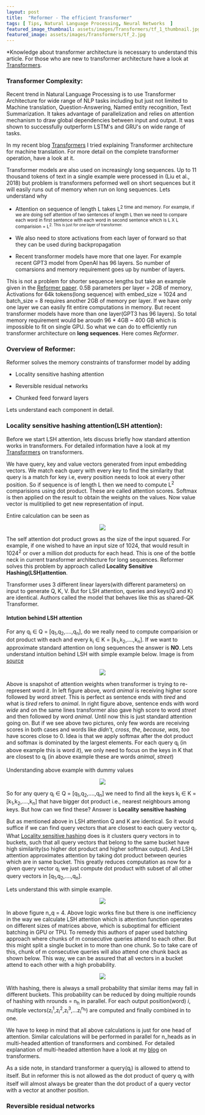 ```yaml
---
layout: post
title:  "Reformer - The efficient Transformer"
tags: [ Tips, Natural Language Processing, Neural Networks  ]
featured_image_thumbnail: assets/images/Transformers/tf_1_thumbnail.jpg
featured_image: assets/images/Transformers/tf_2.jpg
---
```



*Knowledge about transformer architecture is necessary to understand this article. For those who are new to transformer architecture have a look at [Transformers](https://raviteja-ganta.github.io/attention-is-all-you-need-transformers).


### Transformer Complexity:

Recent trend in Natural Language Processing is to use Transformer Architecture for wide range of NLP tasks including but just not limited to Machine translation, Question-Answering, Named entity recognition, Text Summarization. It takes advantage of parallelization and relies on attention mechanism to draw global dependencies between input and output. It was shown to successfully outperform LSTM's and GRU's on wide range of tasks.

In my recent blog [Transformers](https://raviteja-ganta.github.io/attention-is-all-you-need-transformers) I tried explaining Transformer architecture for machine translation. For more 
detail on the complete transformer operation, have a look at it.

Transformer models are also used on increasingly long sequences. Up to 11 thousand tokens of text in a single example were processed in (Liu et al., 2018) but problem is transformers peformed well on short sequences but it will easily runs out of memory when run on long sequences. Lets understand why

* Attention on sequence of length L takes L<sup>2 time and memory. For example, if we are doing self attention of two sentences of length L then we need to compare each word in
first sentence with each word in second sentence which is L X L comparision = L<sup>2. This is just for one layer of transformer.
  
* We also need to store activations from each layer of forward so that they can be used during backpropagation

* Recent transformer models have more that one layer. For example recent GPT3 model from OpenAI has 96 layers. So number of comarsions and memory requirement goes up by number of layers.

This is not a problem for shorter sequence lengths but take an example given in the [Reformer paper](https://arxiv.org/pdf/2001.04451.pdf). 0.5B parameters per layer = 2GB of memory, Activations for 64k tokens(long sequence) with embed_size = 1024 and batch_size = 8 requires another 2GB of memory per layer. If we have only one layer we can easily fit entire computations in memory. But recent transformer models have more than one layer(GPT3 has 96 layers). So total memory requirement would be aroudn 96 * 4GB ~ 400 GB which is impossible to fit on single GPU. So what we can do to efficiently run transformer architecture on **long sequences**. Here comes *Reformer*.


### Overview of Reformer:

Reformer solves the memory constraints of transformer model by adding 

* Locality sensitive hashing attention

* Reversible residual networks

* Chunked feed forward layers

Lets understand each component in detail.


### Locality sensitive hashing attention(LSH attention):

Before we start LSH attention, lets discuss briefly how standard attention works in transformers. For detailed information have a look at my [Transformers](https://raviteja-ganta.github.io/attention-is-all-you-need-transformers) on transformers.

We have query, key and value vectors generated from input embedding vectors. We match each query with every key to find the similarity that query is a match for key i.e, every position needs to look at every other position. So if sequence is of length L then we need to compute L<sup>2</sup> comparisions using dot product. These are called attention scores. Softmax is then applied on the result to obtain the weights on the values. Now value vector is mulitiplied to get new representation of input.

Entire calculation can be seen as 

<p align="center">
  <img src="https://raw.githubusercontent.com/raviteja-ganta/raviteja-ganta.github.io/main/assets/images/Reformers/rf_1.png" />
</p>

The self attention dot product grows as the size of the input squared. For example, if one wished to have an input size of 1024, that would result in 1024<sup>2</sup> or over a million dot products for each head. This is one of the bottle neck in current transformer architecture for long sequences. Reformer solves this problem by approach called **Locality Sensitive Hashing(LSH)attention**.

Transformer uses 3 different linear layers(with different parameters) on input to generate Q, K, V. But for LSH attention, queries and keys(Q and K) are identical. Authors called the model that behaves like this as shared-QK Transformer.

#### Intution behind LSH attention

For any q<sub>i</sub> ∈ Q = [q<sub>1</sub>,q<sub>2</sub>,....,q<sub>n</sub>], do we really need to compute comparision or dot product with each and every k<sub>i</sub> ∈ K = [k<sub>1</sub>,k<sub>2</sub>,....,k<sub>n</sub>]. If we want to approximate standard attention on long sequences the answer is **NO**. Lets understand intuition behind LSH with simple example below. Image is from [source]('https://ai.googleblog.com/2017/08/transformer-novel-neural-network.html')


<p align="center">
  <img src="https://raw.githubusercontent.com/raviteja-ganta/raviteja-ganta.github.io/main/assets/images/Reformers/rf_2.png" />
</p>


Above is snapshot of attention weights when transformer is trying to re-represent word *it*. In left figure above, word *animal* is receiving higher score followed by word *street*. This is perfect as sentence ends with *tired* and what is *tired* refers to *animal*. In right figure above, sentence ends with word *wide* and on the same lines transformer also gave high score to word *street* and then followed by word *animal*. Until now this is just standard attention going on. But if we see above two pictures, only few words are receiving scores in both cases and words like *didn't*, *cross*, *the*, *because*, *was*, *too* have scores close to 0. Idea is that we apply softmax after the dot product and softmax is dominated by the largest elements. For each query q<sub>i</sub> (in above example this is word *it*), we only need to focus on the keys in K that are closest to q<sub>i</sub> (in above example these are words *animal*, *street*)

Understanding above example with dummy values

<p align="center">
  <img src="https://raw.githubusercontent.com/raviteja-ganta/raviteja-ganta.github.io/main/assets/images/Reformers/rf_3.png" />
</p>


So for any query q<sub>i</sub> ∈ Q = [q<sub>1</sub>,q<sub>2</sub>,....,q<sub>n</sub>] we need to find all the keys k<sub>i</sub> ∈ K = [k<sub>1</sub>,k<sub>2</sub>,....,k<sub>n</sub>] that have bigger dot product i.e., nearest neighbours among keys. But how can we find these? Answer is **Locality sensitive hashing**  


But as mentioned above in LSH attention Q and K are identical. So it would suffice if we can find query vectors that are closest to each query vector q<sub>i</sub>. What [Locality sensitive hashing](https://arxiv.org/pdf/1509.02897.pdff) does is it clusters query vectors in to buckets, such that all query vectors that belong to the same bucket have high similarity(so higher dot product and higher softmax output). And LSH attention approximates attention by taking dot product between qeuries which are in same bucket. This greatly reduces computation as now for a given query vector q<sub>i</sub> we just compute dot product with subset of all other query vectors in [q<sub>1</sub>,q<sub>2</sub>,....,q<sub>n</sub>].


Lets understand this with simple example.


<p align="center">
  <img src="https://raw.githubusercontent.com/raviteja-ganta/raviteja-ganta.github.io/main/assets/images/Reformers/rf_4.png" />
</p>


In above figure n_q = 4. Above logic works fine but there is one inefficiency in the way we calculate LSH attention which is attention function operates on different sizes of matrices above, which is suboptimal for efficient batching in GPU or TPU. To remedy this authors of paper used batching approach where chunks of m consecutive queries attend to each other. But this might split a single bucket in to more than one chunk. So to take care of this, chunk of m consecutive queries will also attend one chunk back as shown below. This way, we can be assured that all vectors in a bucket attend to each other with a high probability.


<p align="center">
  <img src="https://raw.githubusercontent.com/raviteja-ganta/raviteja-ganta.github.io/main/assets/images/Reformers/rf_5.png" />
</p>


With hashing, there is always a small probability that similar items may fall in different buckets. This probability can be reduced by doing multiple rounds of
hashing with nrounds = n<sub>h</sub> in parallel. For each output position(word) *i*, multiple vectors(z<sub>i</sub><sup>1</sup>,z<sub>i</sub><sup>2</sup>,z<sub>i</sub><sup>3</sup>,...z<sub>i</sub><sup>n<sub>h</sub></sup>) are computed and finally combined in to one.

We have to keep in mind that all above calculations is just for one head of attention. Similar calculations will be performed in parallel for n_heads as in multi-headed attention of transformers and combined. For detailed explanation of multi-headed attention have a look at my [blog](https://raviteja-ganta.github.io/attention-is-all-you-need-transformers) on transformers.

As a side note, in standard transformer a query(q<sub>i</sub>) is allowed to attend to itself. But in reformer this is not allowed as the dot product of query q<sub>i</sub> with itself will almost always be greater than the dot product of a query vector with a vector at another position.



### Reversible residual networks



